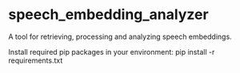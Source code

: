 # speech_embedding_analyzer
A tool for retrieving, processing and analyzing speech embeddings.

Install required pip packages in your environment:
pip install -r requirements.txt
